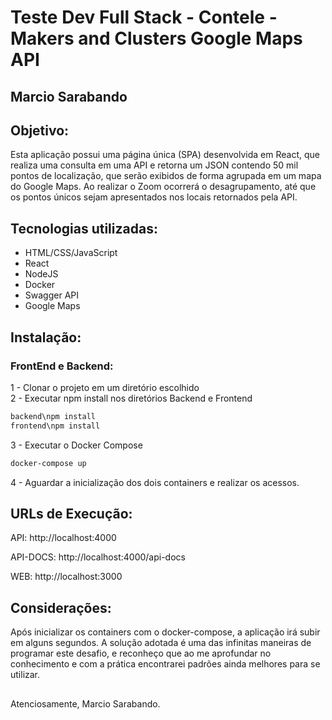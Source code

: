# Teste Dev Full Stack - Contele - Makers and Clusters Google Maps API
## Marcio Sarabando

## Objetivo: 
Esta aplicação possui uma página única (SPA) desenvolvida em React, que realiza uma consulta em uma API e retorna um JSON contendo 50 mil pontos de localização, que serão exibidos de forma agrupada em um mapa do Google Maps.
Ao realizar o Zoom ocorrerá o desagrupamento, até que os pontos únicos sejam apresentados nos locais retornados pela API.

## Tecnologias utilizadas:
<ul>
    <li>HTML/CSS/JavaScript</li>
    <li>React</li>
    <li>NodeJS</li>
    <li>Docker</li>
    <li>Swagger API</li>
    <li>Google Maps</li>
</ul>

## Instalação:
### FrontEnd e Backend:
1 - Clonar o projeto em um diretório escolhido</br>
2 - Executar npm install nos diretórios Backend e Frontend </br>
```sh
backend\npm install
frontend\npm install
```
3 - Executar o Docker Compose</br>
```sh
docker-compose up
```
4 - Aguardar a inicialização dos dois containers e realizar os acessos.</br>

 ## URLs de Execução:
<p>API: http://localhost:4000</p>
<p>API-DOCS: http://localhost:4000/api-docs
<p>WEB: http://localhost:3000</p>

## Considerações: 
Após inicializar os containers com o docker-compose, a aplicação irá subir em alguns segundos. A solução adotada é uma das infinitas maneiras de programar este desafio, e reconheço que ao me aprofundar no conhecimento e com a prática encontrarei padrões ainda melhores para se utilizar.
## 
Atenciosamente,
Marcio Sarabando.